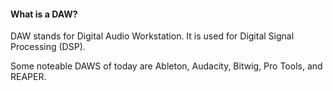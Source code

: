 #### What is a DAW?

DAW stands for Digital Audio Workstation. It is used for Digital Signal Processing (DSP).

Some noteable DAWS of today are Ableton, Audacity, Bitwig, Pro Tools, and REAPER.

